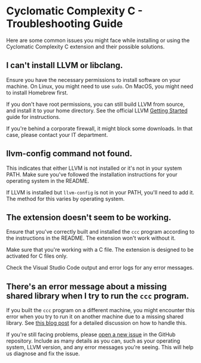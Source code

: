 # Cyclomatic Complexity C - Troubleshooting Guide

Here are some common issues you might face while installing or using the Cyclomatic Complexity C extension and their possible solutions.

## I can't install LLVM or libclang.

Ensure you have the necessary permissions to install software on your machine. On Linux, you might need to use `sudo`. On MacOS, you might need to install Homebrew first.

If you don't have root permissions, you can still build LLVM from source, and install it to your home directory. See the official LLVM [Getting Started](https://llvm.org/docs/GettingStarted.html) guide for instructions.

If you're behind a corporate firewall, it might block some downloads. In that case, please contact your IT department.

## llvm-config command not found.

This indicates that either LLVM is not installed or it's not in your system PATH. Make sure you've followed the installation instructions for your operating system in the README.

If LLVM is installed but `llvm-config` is not in your PATH, you'll need to add it. The method for this varies by operating system.

## The extension doesn't seem to be working.

Ensure that you've correctly built and installed the `ccc` program according to the instructions in the README. The extension won't work without it.

Make sure that you're working with a C file. The extension is designed to be activated for C files only.

Check the Visual Studio Code output and error logs for any error messages.

## There's an error message about a missing shared library when I try to run the `ccc` program.

If you built the `ccc` program on a different machine, you might encounter this error when you try to run it on another machine due to a missing shared library. See [this blog post](https://chinchangyang.github.io/cross-platform-build/clang/libclang/dependency-management/llvm/2023/05/19/resolving-missing-shared.html) for a detailed discussion on how to handle this.

If you're still facing problems, please [open a new issue](https://github.com/ChinChangYang/cyclomatic-complexity-c/issues/new) in the GitHub repository. Include as many details as you can, such as your operating system, LLVM version, and any error messages you're seeing. This will help us diagnose and fix the issue.
